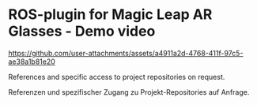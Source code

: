# ROS-plugin for Magic Leap AR Glasses - Demo video

https://github.com/user-attachments/assets/a4911a2d-4768-411f-97c5-ae38a1b81e20

References and specific access to project repositories on request.

Referenzen und spezifischer Zugang zu Projekt-Repositories auf Anfrage.
